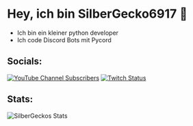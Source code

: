 # Hey, ich bin SilberGecko6917 👋
- Ich bin ein kleiner python developer
- Ich code Discord Bots mit Pycord

## Socials:  
[![YouTube Channel Subscribers](https://img.shields.io/youtube/channel/subscribers/UCf83BJ6BdAFoU1zViGFuWlg?style=for-the-badge&logo=youtube&label=YouTube&color=red)](https://youtube.com/@gecko_tv) [![Twitch Status](https://img.shields.io/twitch/status/silbergecko_tv?style=for-the-badge&logo=twitch&logoColor=white&color=purple)](https://twitch.tv/silbergecko_tv)


## Stats:
![SilberGeckos Stats](https://github-readme-stats.vercel.app/api?username=silbergecko6917&show_icons=true&theme=synthwave)

